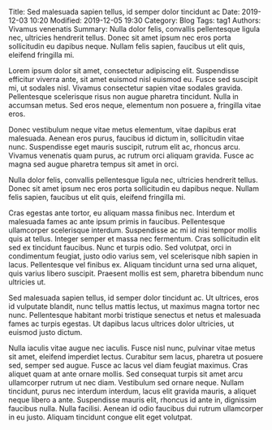 Title: Sed malesuada sapien tellus, id semper dolor tincidunt ac
Date: 2019-12-03 10:20
Modified: 2019-12-05 19:30
Category: Blog
Tags: tag1
Authors: Vivamus venenatis
Summary: Nulla dolor felis, convallis pellentesque ligula nec, ultricies hendrerit tellus. Donec sit amet ipsum nec eros porta sollicitudin eu dapibus neque. Nullam felis sapien, faucibus ut elit quis, eleifend fringilla mi.

Lorem ipsum dolor sit amet, consectetur adipiscing elit. Suspendisse efficitur viverra ante, sit amet euismod nisl euismod eu. Fusce sed suscipit mi, ut sodales nisl. Vivamus consectetur sapien vitae sodales gravida. Pellentesque scelerisque risus non augue pharetra tincidunt. Nulla in accumsan metus. Sed eros neque, elementum non posuere a, fringilla vitae eros. 

Donec vestibulum neque vitae metus elementum, vitae dapibus erat malesuada. Aenean eros purus, faucibus id dictum in, sollicitudin vitae nunc. Suspendisse eget mauris suscipit, rutrum elit ac, rhoncus arcu. Vivamus venenatis quam purus, ac rutrum orci aliquam gravida. Fusce ac magna sed augue pharetra tempus sit amet in orci.

Nulla dolor felis, convallis pellentesque ligula nec, ultricies hendrerit tellus. Donec sit amet ipsum nec eros porta sollicitudin eu dapibus neque. Nullam felis sapien, faucibus ut elit quis, eleifend fringilla mi. 

Cras egestas ante tortor, eu aliquam massa finibus nec. Interdum et malesuada fames ac ante ipsum primis in faucibus. Pellentesque ullamcorper scelerisque interdum. Suspendisse ac mi id nisi tempor mollis quis at tellus. Integer semper et massa nec fermentum. Cras sollicitudin elit sed ex tincidunt faucibus. Nunc et turpis odio. Sed volutpat, orci in condimentum feugiat, justo odio varius sem, vel scelerisque nibh sapien in lacus. Pellentesque vel finibus ex. Aliquam tincidunt urna sed urna aliquet, quis varius libero suscipit. Praesent mollis est sem, pharetra bibendum nunc ultricies ut.

Sed malesuada sapien tellus, id semper dolor tincidunt ac. Ut ultrices, eros id vulputate blandit, nunc tellus mattis lectus, ut maximus magna tortor nec nunc. Pellentesque habitant morbi tristique senectus et netus et malesuada fames ac turpis egestas. Ut dapibus lacus ultrices dolor ultricies, ut euismod justo dictum. 

Nulla iaculis vitae augue nec iaculis. Fusce nisl nunc, pulvinar vitae metus sit amet, eleifend imperdiet lectus. Curabitur sem lacus, pharetra ut posuere sed, semper sed augue. Fusce ac lacus vel diam feugiat maximus. Cras aliquet quam at ante ornare mollis. Sed consequat turpis sit amet arcu ullamcorper rutrum ut nec diam. Vestibulum sed ornare neque. Nullam tincidunt, purus nec interdum interdum, lacus elit gravida mauris, a aliquet neque libero a ante. Suspendisse mauris elit, rhoncus id ante in, dignissim faucibus nulla. Nulla facilisi. Aenean id odio faucibus dui rutrum ullamcorper in eu justo. Aliquam tincidunt congue elit eget volutpat.